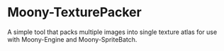 # Moony-TexturePacker
A simple tool that packs multiple images into single texture atlas for use with Moony-Engine and Moony-SpriteBatch.
